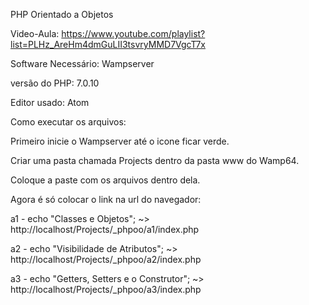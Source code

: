 PHP Orientado a Objetos

Video-Aula: https://www.youtube.com/playlist?list=PLHz_AreHm4dmGuLII3tsvryMMD7VgcT7x

Software Necessário: Wampserver

versão do PHP: 7.0.10

Editor usado: Atom

Como executar os arquivos:

Primeiro inicie o Wampserver até o icone ficar verde.

Criar uma pasta chamada Projects dentro da pasta www do Wamp64.

Coloque a paste com os arquivos dentro dela.

Agora é só colocar o link na url do navegador:

a1 - echo "Classes e Objetos"; ~> http://localhost/Projects/_phpoo/a1/index.php

a2 - echo "Visibilidade de Atributos"; ~> http://localhost/Projects/_phpoo/a2/index.php

a3 - echo "Getters, Setters e o Construtor"; ~> http://localhost/Projects/_phpoo/a3/index.php
